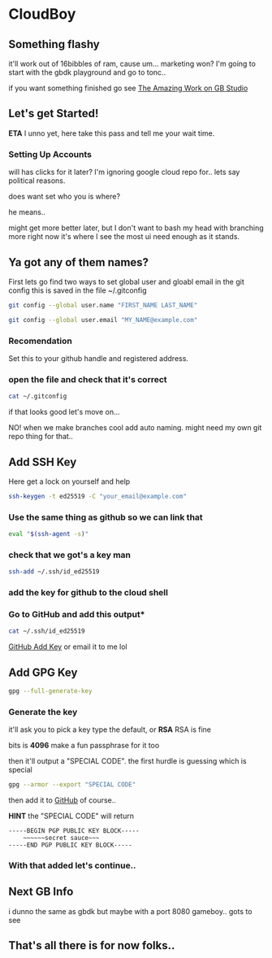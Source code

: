 # CloudBoy

## Something flashy

it'll work out of 16bibbles of ram, cause um... marketing won?
I'm going to start with the gbdk playground and go to tonc..

if you want something finished go see
[The Amazing Work on GB Studio](https://www.gbstudio.dev/)

## Let's get Started!

**ETA** I unno yet, here take this pass and tell me your wait time.

### Setting Up Accounts

will has clicks for it later?
I'm ignoring google cloud repo for.. lets say political reasons.

does want set who you is where?

he means..


might get more better later, but I don't want to 
bash my head with branching more right now
it's where I see the most ui need enough as it stands.


## Ya got any of them names?

First lets go find two ways to set 
global user and gloabl email in the git config
this is saved in the file ~/.gitconfig

```bash
git config --global user.name "FIRST_NAME LAST_NAME"
```

```bash
git config --global user.email "MY_NAME@example.com"
```
### Recomendation

Set this to your github handle and registered address.

### open the file and check that it's correct

```bash
cat ~/.gitconfig
```

if that looks good let's move on...

NO! when we make branches cool add auto naming. 
might need my own git repo thing for that..

## Add SSH Key

Here get a lock on yourself and help

```bash
ssh-keygen -t ed25519 -C "your_email@example.com"
```
### Use the same thing as github so we can link that

```sh
eval "$(ssh-agent -s)"
```
### check that we got's a key man

```bash
ssh-add ~/.ssh/id_ed25519
```

### add the key for github to the cloud shell

### **Go to GitHub and add this output***

```bash
cat ~/.ssh/id_ed25519
```
[GitHub Add Key](https://github.com/settings/ssh/new)
or email it to me lol

## Add GPG Key

```sh
gpg --full-generate-key
```
### Generate the key

it'll ask you to pick a key type
the default, or **RSA** RSA is fine 

bits is **4096**
make a fun passphrase for it too

then it'll output a "SPECIAL CODE". 
the first hurdle is guessing which is special

```sh
gpg --armor --export "SPECIAL CODE"
```

then add it to [GitHub](https://github.com/settings/gpg/new) of course..

**HINT** the "SPECIAL CODE" will return

```terminal
-----BEGIN PGP PUBLIC KEY BLOCK-----
    ~~~~~~secret sauce~~~
-----END PGP PUBLIC KEY BLOCK-----
```

### With that added let's continue..

## Next GB Info

i dunno
the same as gbdk but maybe with a port 8080 gameboy.. gots to see

## That's all there is for now folks..

<walkthrough-conclusion-trophy></walkthrough-conclusion-trophy>